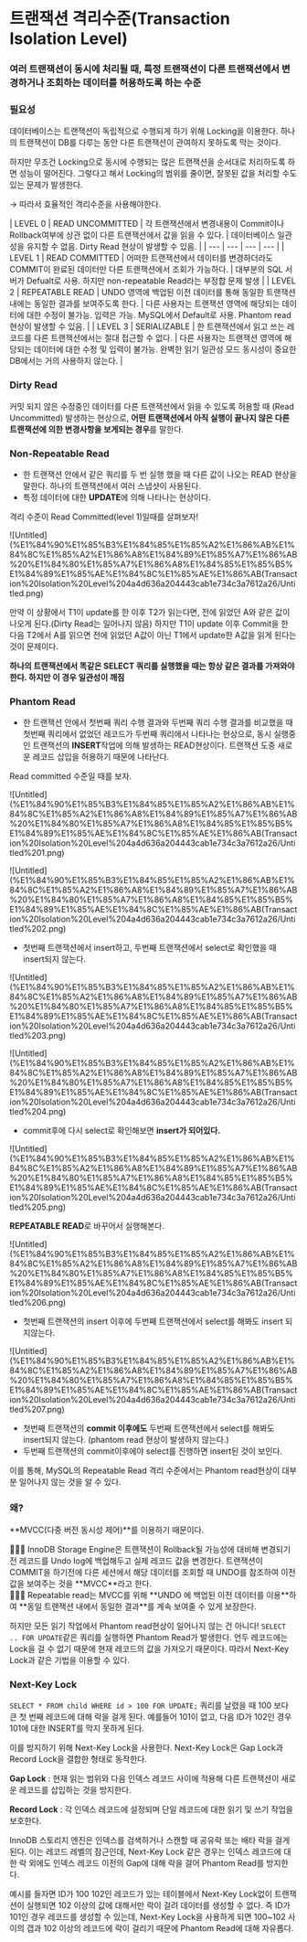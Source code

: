 # 트랜잭션 격리수준(Transaction Isolation Level)

### 여러 트랜잭션이 동시에 처리될 때, 특정 트랜잭션이 다른 트랜잭션에서 변경하거나 조회하는 데이터를 허용하도록 하는 수준

### 필요성

데이터베이스는 트랜잭션이 독립적으로 수행되게 하기 위해 Locking을 이용한다. 하나의 트랜잭션이 DB를 다루는 동안 다른 트랜잭션이 관여하지 못하도록 막는 것이다.

하지만 무조건 Locking으로 동시에 수행되는 많은 트랜잭션을 순서대로 처리하도록 하면 성능이 떨어진다. 그렇다고 해서 Locking의 범위를 줄이면, 잘못된 값을 처리할 수도 있는 문제가 발생한다.

→ 따라서 효율적인 격리수준을 사용해야한다.

| LEVEL 0 | READ UNCOMMITTED | 각 트랜잭션에서 변경내용이 Commit이나 Rollback여부에 상관 없이 다른 트랜잭션에서 값을 읽을 수 있다. | 데이터베이스 일관성을 유지할 수 없음.
Dirty Read 현상이 발생할 수 있음. |
| --- | --- | --- | --- |
| LEVEL 1 | READ COMMITTED | 어떠한 트랜잭션에서 데이터를 변경하더라도 COMMIT이 완료된 데이터만 다른 트랜잭션에서 조회가 가능하다. | 대부분의 SQL 서버가 Defualt로 사용. 하지만 non-repeatable Read라는 부정합 문제 발생 |
| LEVEL 2 | REPEATABLE READ | UNDO 영역에 백업된 이전 데이터를 통해 동일한 트랜잭션 내에는 동일한 결과를 보여주도록 한다. | 다른 사용자는 트랜잭션 영역에 해당되는 데이터에 대한 수정이 불가능. 입력은 가능. MySQL에서 Default로 사용. Phantom read 현상이 발생할 수 있음. |
| LEVEL 3 | SERIALIZABLE | 한 트랜잭션에서 읽고 쓰는 레코드를 다른 트랜잭션에서는 절대 접근할 수 없다. | 다른 사용자는 트랜잭션 영역에 해당되는 데이터에 대한 수정 및 입력이 불가능. 완벽한 읽기 일관성 모드
동시성이 중요한 DB에서는 거의 사용하지 않는다. |

### Dirty Read

커밋 되지 않은 수정중인 데이터를 다른 트랜잭션에서 읽을 수 있도록 허용할 때 (Read Uncommitted) 발생하는 현상으로, **어떤 트랜잭션에서 아직 실행이 끝나지 않은 다른 트랜잭션에 의한 변경사항을 보게되는 경우**를 말한다.

### Non-Repeatable Read

- 한 트랜잭션 안에서 같은 쿼리를 두 번 실행 했을 때 다른 값이 나오는 READ 현상을 말한다. 하나의 트랜잭션에서 여러 스냅샷이 사용된다.
- 특정 데이터에 대한 **UPDATE**에 의해 나타나는 현상이다.

격리 수준이 Read Committed(level 1)일때를 살펴보자!

![Untitled](%E1%84%90%E1%85%B3%E1%84%85%E1%85%A2%E1%86%AB%E1%84%8C%E1%85%A2%E1%86%A8%E1%84%89%E1%85%A7%E1%86%AB%20%E1%84%80%E1%85%A7%E1%86%A8%E1%84%85%E1%85%B5%E1%84%89%E1%85%AE%E1%84%8C%E1%85%AE%E1%86%AB(Transaction%20Isolation%20Level%204a4d636a204443cab1e734c3a7612a26/Untitled.png)

만약 이 상황에서 T1이 update를 한 이후 T2가 읽는다면, 전에 읽었던 A와 같은 값이 나오게 된다.(Dirty Read는 일어나지 않음) 하지만 T1이 update 이후 Commit을 한 다음 T2에서 A를 읽으면 전에 읽었던 A값이 아닌 T1에서 update한 A값을 읽게 된다는 것이 문제이다.

**하나의 트랜잭션에서 똑같은 SELECT 쿼리를 실행했을 때는 항상 같은 결과를 가져와야 한다. 하지만 이 경우 일관성이 깨짐**

### Phantom Read

- 한 트랜잭션 안에서 첫번째 쿼리 수행 결과와 두번째 쿼리 수행 결과를 비교했을 때 첫번째 쿼리에서 없었던 레코드가 두번째 쿼리에서 나타나는 현상으로, 동시 실행중인 트랜잭션의 **INSERT**작업에 의해 발생하는 READ현상이다. 트랜잭션 도중 새로운 레코드 삽입을 허용하기 때문에 나타난다.

Read committed 수준일 때를 보자.

![Untitled](%E1%84%90%E1%85%B3%E1%84%85%E1%85%A2%E1%86%AB%E1%84%8C%E1%85%A2%E1%86%A8%E1%84%89%E1%85%A7%E1%86%AB%20%E1%84%80%E1%85%A7%E1%86%A8%E1%84%85%E1%85%B5%E1%84%89%E1%85%AE%E1%84%8C%E1%85%AE%E1%86%AB(Transaction%20Isolation%20Level%204a4d636a204443cab1e734c3a7612a26/Untitled%201.png)

![Untitled](%E1%84%90%E1%85%B3%E1%84%85%E1%85%A2%E1%86%AB%E1%84%8C%E1%85%A2%E1%86%A8%E1%84%89%E1%85%A7%E1%86%AB%20%E1%84%80%E1%85%A7%E1%86%A8%E1%84%85%E1%85%B5%E1%84%89%E1%85%AE%E1%84%8C%E1%85%AE%E1%86%AB(Transaction%20Isolation%20Level%204a4d636a204443cab1e734c3a7612a26/Untitled%202.png)

- 첫번째 트랜잭션에서 insert하고, 두번째 트랜잭션에서 select로 확인했을 때 insert되지 않는다.

![Untitled](%E1%84%90%E1%85%B3%E1%84%85%E1%85%A2%E1%86%AB%E1%84%8C%E1%85%A2%E1%86%A8%E1%84%89%E1%85%A7%E1%86%AB%20%E1%84%80%E1%85%A7%E1%86%A8%E1%84%85%E1%85%B5%E1%84%89%E1%85%AE%E1%84%8C%E1%85%AE%E1%86%AB(Transaction%20Isolation%20Level%204a4d636a204443cab1e734c3a7612a26/Untitled%203.png)

![Untitled](%E1%84%90%E1%85%B3%E1%84%85%E1%85%A2%E1%86%AB%E1%84%8C%E1%85%A2%E1%86%A8%E1%84%89%E1%85%A7%E1%86%AB%20%E1%84%80%E1%85%A7%E1%86%A8%E1%84%85%E1%85%B5%E1%84%89%E1%85%AE%E1%84%8C%E1%85%AE%E1%86%AB(Transaction%20Isolation%20Level%204a4d636a204443cab1e734c3a7612a26/Untitled%204.png)

- commit후에 다시 select로 확인해보면 **insert가 되어있다.**

![Untitled](%E1%84%90%E1%85%B3%E1%84%85%E1%85%A2%E1%86%AB%E1%84%8C%E1%85%A2%E1%86%A8%E1%84%89%E1%85%A7%E1%86%AB%20%E1%84%80%E1%85%A7%E1%86%A8%E1%84%85%E1%85%B5%E1%84%89%E1%85%AE%E1%84%8C%E1%85%AE%E1%86%AB(Transaction%20Isolation%20Level%204a4d636a204443cab1e734c3a7612a26/Untitled%205.png)

**REPEATABLE READ**로 바꾸어서 실행해본다.

![Untitled](%E1%84%90%E1%85%B3%E1%84%85%E1%85%A2%E1%86%AB%E1%84%8C%E1%85%A2%E1%86%A8%E1%84%89%E1%85%A7%E1%86%AB%20%E1%84%80%E1%85%A7%E1%86%A8%E1%84%85%E1%85%B5%E1%84%89%E1%85%AE%E1%84%8C%E1%85%AE%E1%86%AB(Transaction%20Isolation%20Level%204a4d636a204443cab1e734c3a7612a26/Untitled%206.png)

- 첫번째 트랜잭션의 insert 이후에 두번째 트랜잭션에서 select를 해봐도 insert 되지않는다.

![Untitled](%E1%84%90%E1%85%B3%E1%84%85%E1%85%A2%E1%86%AB%E1%84%8C%E1%85%A2%E1%86%A8%E1%84%89%E1%85%A7%E1%86%AB%20%E1%84%80%E1%85%A7%E1%86%A8%E1%84%85%E1%85%B5%E1%84%89%E1%85%AE%E1%84%8C%E1%85%AE%E1%86%AB(Transaction%20Isolation%20Level%204a4d636a204443cab1e734c3a7612a26/Untitled%207.png)

- 첫번째 트랜잭션의 **commit 이후에도** 두번째 트랜잭션에서 select를 해봐도 insert되지 않는다.  (phantom read 현상이 발생하지 않는다.)
- 두번째 트랜잭션의 commit이후에야 select를 진행하면 insert된 것이 보인다.

이를 통해, MySQL의 Repeatable Read 격리 수준에서는 Phantom read현상이 대부분 일어나지 않는 것을 알 수 있다.

### 왜?

**MVCC(다중 버전 동시성 제어)**를 이용하기 때문이다.

<aside>
💁🏼‍♀️ InnoDB Storage Engine은 트랜잭션이 Rollback될 가능성에 대비해 변경되기 전 레코드를 Undo log에 백업해두고 실제 레코드 값을 변경한다.
트랜잭션이 COMMIT을 하기전에 다른 세션에서 해당 데이터를 조회할 때 UNDO를 참조하여 이전 값을 보여주는 것을 **MVCC**라고 한다.

</aside>

<aside>
💁🏼‍♀️ Repeatable read는 MVCC를 위해 **UNDO 에 백업된 이전 데이터를 이용**하여 **동일 트랜잭션 내에서 동일한 결과**를 계속 보여줄 수 있게 보장한다.

</aside>

하지만 모든 읽기 작업에서 Phantom read현상이 일어나지 않는 건 아니다! `SELECT .. FOR UPDATE`같은 쿼리를 실행하면 Phantom Read가 발생한다. 언두 레코드에는 Lock을 걸 수 없기 때문에 현재 레코드의 값을 가져오기 때문이다. 따라서 Next-Key Lock과 같은 기법을 이용할 수 있다.

### Next-Key Lock

`SELECT * FROM child WHERE id > 100 FOR UPDATE;` 쿼리를 날렸을 때 100 보다 큰 첫 번째 레코드에 대해 락을 걸게 된다. 예를들어 101이 없고, 다음 ID가 102인 경우 101에 대한 INSERT를 막지 못하게 된다.

이를 방지하기 위해 Next-Key Lock을 사용한다. Next-Key Lock은 Gap Lock과 Record Lock을 결합한 형태로 동작한다.

**Gap Lock** : 현재 읽는 범위와 다음 인덱스 레코드 사이에 적용해 다른 트랜잭션이 새로운 레코드를 삽입하는 것을 방지한다.

**Record Lock** : 각 인덱스 레코드에 설정되며 단일 레코드에 대한 읽기 및 쓰기 작업을 보호한다.

InnoDB 스토리지 엔진은 인덱스를 검색하거나 스캔할 때 공유락 또는 배타 락을 걸게 된다. 이는 레코드 레벨의 잠근인데, Next-Key Lock 같은 경우는 인덱스 레코드에 대한 락 외에도 인덱스 레코드 이전의 Gap에 대해 락을 걸어 Phantom Read를 방지한다.

예시를 들자면 ID가 100 102인 레코드가 있는 테이블에서 Next-Key Lock없이 트랜잭션이 실행되면 102 이상의 값에 대해서만 락이 걸려 데이터를 생성할 수 없다. 즉 ID가 101인 경우 레코드를 생성할 수 있는데, Next-Key Lock을 사용하게 되면 100~102 사이의 갭과 102 이상의 레코드에 락이 걸리기 때문에 Phantom Read에 대해 자유롭다.